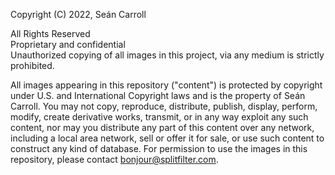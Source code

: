 Copyright (C) 2022, Seán Carroll

All Rights Reserved  
Proprietary and confidential  
Unauthorized copying of all images in this project, via any medium is strictly prohibited.

All images appearing in this repository ("content") is protected by copyright under U.S. and International Copyright laws and is the property of Seán Carroll. You may not copy, reproduce, distribute, publish, display, perform, modify, create derivative works, transmit, or in any way exploit any such content, nor may you distribute any part of this content over any network, including a local area network, sell or offer it for sale, or use such content to construct any kind of database. For permission to use the images in this repository, please contact bonjour@splitfilter.com.

